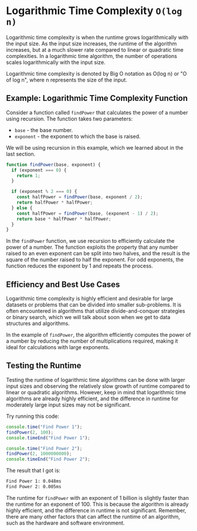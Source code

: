 # Logarithmic Time Complexity `O(log n)`

Logarithmic time complexity is when the runtime grows logarithmically with the input size. As the input size increases, the runtime of the algorithm increases, but at a much slower rate compared to linear or quadratic time complexities. In a logarithmic time algorithm, the number of operations scales logarithmically with the input size.

Logarithmic time complexity is denoted by Big O notation as O(log n) or "O of log n", where n represents the size of the input.

## Example: Logarithmic Time Complexity Function

Consider a function called `findPower` that calculates the power of a number using recursion. The function takes two parameters:

- `base` - the base number.
- `exponent` - the exponent to which the base is raised.

We will be using recursion in this example, which we learned about in the last section.

```js
function findPower(base, exponent) {
  if (exponent === 0) {
    return 1;
  }

  if (exponent % 2 === 0) {
    const halfPower = findPower(base, exponent / 2);
    return halfPower * halfPower;
  } else {
    const halfPower = findPower(base, (exponent - 1) / 2);
    return base * halfPower * halfPower;
  }
}
```

In the `findPower` function, we use recursion to efficiently calculate the power of a number. The function exploits the property that any number raised to an even exponent can be split into two halves, and the result is the square of the number raised to half the exponent. For odd exponents, the function reduces the exponent by 1 and repeats the process.

## Efficiency and Best Use Cases

Logarithmic time complexity is highly efficient and desirable for large datasets or problems that can be divided into smaller sub-problems. It is often encountered in algorithms that utilize divide-and-conquer strategies or binary search, which we will talk about soon when we get to data structures and algorithms.

In the example of `findPower`, the algorithm efficiently computes the power of a number by reducing the number of multiplications required, making it ideal for calculations with large exponents.

## Testing the Runtime

Testing the runtime of logarithmic time algorithms can be done with larger input sizes and observing the relatively slow growth of runtime compared to linear or quadratic algorithms. However, keep in mind that logarithmic time algorithms are already highly efficient, and the difference in runtime for moderately large input sizes may not be significant.

Try running this code:

```js
console.time("Find Power 1");
findPower(2, 100);
console.timeEnd("Find Power 1");

console.time("Find Power 2");
findPower(2, 1000000000);
console.timeEnd("Find Power 2");
```

The result that I got is:

```sh
Find Power 1: 0.048ms
Find Power 2: 0.005ms
```

The runtime for `findPower` with an exponent of 1 billion is slightly faster than the runtime for an exponent of 100. This is because the algorithm is already highly efficient, and the difference in runtime is not significant. Remember, there are many other factors that can affect the runtime of an algorithm, such as the hardware and software environment.
